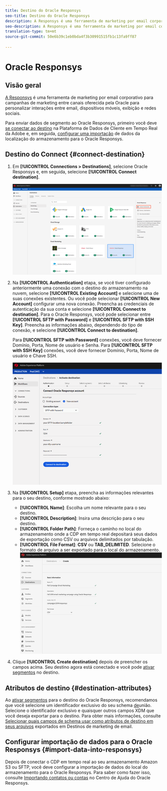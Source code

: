 ```yaml
---
title: Destino do Oracle Responsys
seo-title: Destino do Oracle Responsys
description: A Responsys é uma ferramenta de marketing por email corporativo para campanhas de marketing entre canais oferecida pela Oracle para personalizar interações entre email, dispositivos móveis, exibição e redes sociais.
seo-description: A Responsys é uma ferramenta de marketing por email corporativo para campanhas de marketing entre canais oferecida pela Oracle para personalizar interações entre email, dispositivos móveis, exibição e redes sociais.
translation-type: tm+mt
source-git-commit: 50e6b39c1eb0bda4f3b30991515fb1c13fa9ff87

---
```



# Oracle Responsys

## Visão geral

[A Responsys](https://www.oracle.com/marketingcloud/products/cross-channel-orchestration/) é uma ferramenta de marketing por email corporativo para campanhas de marketing entre canais oferecida pela Oracle para personalizar interações entre email, dispositivos móveis, exibição e redes sociais.

Para enviar dados de segmento ao Oracle Responsys, primeiro você deve [se conectar ao destino](#connect-destination) na Plataforma de Dados de Cliente em Tempo Real da Adobe e, em seguida, [configurar uma importação](#import-data-into-responsys) de dados da localização do armazenamento para o Oracle Responsys.

## Destino do Connect {#connect-destination}

1. Em **[!UICONTROL Connections > Destinations]**, selecione Oracle Responsys e, em seguida, selecione **[!UICONTROL Connect destination]**.

   ![Conectar-se ao Responsys](/help/rtcdp/destinations/assets/connect-oracle-responsys.png)

2. Na **[!UICONTROL Authentication]** etapa, se você tiver configurado anteriormente uma conexão com o destino do armazenamento na nuvem, selecione **[!UICONTROL Existing Account]** e selecione uma de suas conexões existentes. Ou você pode selecionar **[!UICONTROL New Account]** configurar uma nova conexão. Preencha as credenciais de autenticação da sua conta e selecione **[!UICONTROL Connect to destination]**. Para o Oracle Responsys, você pode selecionar entre **[!UICONTROL SFTP with Password]** e **[!UICONTROL SFTP with SSH Key]**. Preencha as informações abaixo, dependendo do tipo de conexão, e selecione **[!UICONTROL Connect to destination]**.

   Para **[!UICONTROL SFTP with Password]** conexões, você deve fornecer Domínio, Porta, Nome de usuário e Senha.
Para **[!UICONTROL SFTP with SSH Key]** conexões, você deve fornecer Domínio, Porta, Nome de usuário e Chave SSH.

   ![Preencha as informações do Responsys](/help/rtcdp/destinations/assets/responsys-authentication.png)

3. Na **[!UICONTROL Setup]** etapa, preencha as informações relevantes para o seu destino, conforme mostrado abaixo:
   * **[!UICONTROL Name]**: Escolha um nome relevante para o seu destino.
   * **[!UICONTROL Description]**: Insira uma descrição para o seu destino.
   * **[!UICONTROL Folder Path]**: Forneça o caminho no local do armazenamento onde a CDP em tempo real depositará seus dados de exportação como CSV ou arquivos delimitados por tabulação.
   * **[!UICONTROL File Format]**: **CSV** ou **TAB_DELIMITED**. Selecione o formato de arquivo a ser exportado para o local do armazenamento.
   ![Informações básicas sobre a resposta](/help/rtcdp/destinations/assets/responsys-basic-information.png)

4. Clique **[!UICONTROL Create destination]** depois de preencher os campos acima. Seu destino agora está conectado e você pode [ativar segmentos](/help/rtcdp/destinations/activate-destinations.md) no destino.

## Atributos de destino {#destination-attributes}

Ao [ativar segmentos](/help/rtcdp/destinations/activate-destinations.md) para o destino do Oracle Responsys, recomendamos que você selecione um identificador exclusivo do seu schema [de](../../profile/home.md#profile-fragments-and-union-schemas)união. Selecione o identificador exclusivo e quaisquer outros campos XDM que você deseja exportar para o destino. Para obter mais informações, consulte [Selecionar quais campos de schema usar como atributos de destino em seus arquivos](/help/rtcdp/destinations/email-marketing-destinations.md#destination-attributes) exportados em Destinos de marketing de email.

## Configurar importação de dados para o Oracle Responsys {#import-data-into-responsys}

Depois de conectar o CDP em tempo real ao seu armazenamento Amazon S3 ou SFTP, você deve configurar a importação de dados do local do armazenamento para o Oracle Responsys. Para saber como fazer isso, consulte [Importando contatos ou contas](https://docs.oracle.com/cloud/latest/marketingcs_gs/OMCEA/Connect_WizardUpload.htm) no Centro de Ajuda do Oracle Responsys.